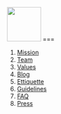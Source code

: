 <img src ="http://i.imgur.com/jcv6jpD.png" height="80">
===

1. [Mission](https://github.com/VolleyIndustries/readme/blob/master/mission.md)
2. [Team](https://github.com/VolleyIndustries/readme/blob/master/team.md)
3. [Values](https://github.com/VolleyIndustries/readme/blob/master/values.md)
4. [Blog](https://medium.com/volley-works)
5. [Ettiquette](https://github.com/VolleyIndustries/readme/blob/master/request-guidelines.md)
6. [Guidelines](https://github.com/VolleyIndustries/readme/blob/master/request-guidelines.md)
7. [FAQ](https://github.com/VolleyIndustries/readme/blob/master/faq.md)
8. [Press](https://www.dropbox.com/sh/bwx6wsmu9vukwmu/AABBrTMYX6qRXLmayNo6qbq9a?dl=0)
